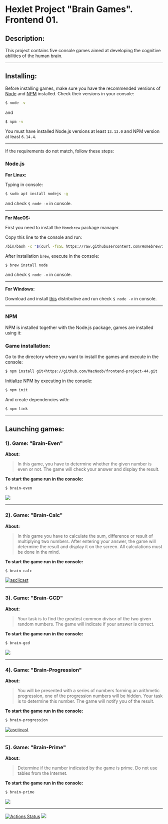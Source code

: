 # Hexlet Project "Brain Games". Frontend 01.

## Description:

This project contains five console games aimed at developing the cognitive abilities of the human brain.

___

## Installing:

Before installing games, make sure you have the recommended versions of [Node](https://nodejs.org/en/) and [NPM](https://www.npmjs.com/) installed.
Check their versions in your console:

```bash
$ node -v
```
and

```bash
$ npm -v
```

You must have installed Node.js versions at least ```13.13.0``` and NPM version at least ```6.14.4```.

___

If the requirements do not match, follow these steps:

### Node.js

**For Linux:**

Typing in console:

```bash
$ sudo apt install nodejs -g
```

and check ```$ node -v``` in console.

___

**For MacOS:**

First you need to install the ```Homebrew``` package manager.

Copy this line to the console and run:

```bash
/bin/bash -c "$(curl -fsSL https://raw.githubusercontent.com/Homebrew/install/HEAD/install.sh)"
```

After installation ```brew```, execute in the console:

```bash
$ brew install node
```
and check ```$ node -v``` in console.

___

**For Windows:**

Download and install [this](https://nodejs.org/en/download/) distributive and run check ```$ node -v``` in console.

___

### NPM

NPM is installed together with the Node.js package, games are installed using it:

### Game installation:

Go to the directory where you want to install the games and execute in the console:

```bash
$ npm install git+https://github.com/MacNoob/frontend-project-44.git
```

Initialize NPM by executing in the console:

```bash
$ npm init
```

And create dependencies with:

```bash
$ npm link
```

___


## Launching games:

### 1). Game: "Brain-Even"

**About:**

> In this game, you have to determine whether the given number is even or not. The game will check your answer and display the result.

**To start the game run in the console:**

```bash
$ brain-even
```

<a href="https://asciinema.org/a/e0NOtBdLepc1y80o5gXGKth5f" target="_blank"><img src="https://asciinema.org/a/e0NOtBdLepc1y80o5gXGKth5f.svg" /></a>

___

### 2). Game: "Brain-Calc"

**About:**

> In this game you have to calculate the sum, difference or result of multiplying two numbers. After entering your answer, the game will determine the result and display it on the screen. All calculations must be done in the mind.

**To start the game run in the console:**

```bash
$ brain-calc
```

[![asciicast](https://asciinema.org/a/zRy3lDuOcTxnV9r50im3ZjgDr.svg)](https://asciinema.org/a/zRy3lDuOcTxnV9r50im3ZjgDr)

___

### 3). Game: "Brain-GCD" 

**About:**

> Your task is to find the greatest common divisor of the two given random numbers. The game will indicate if your answer is correct.

**To start the game run in the console:**

```bash
$ brain-gcd
```

<a href="https://asciinema.org/a/s5BNpUI33tpOHYdOFGAGqKeee" target="_blank"><img src="https://asciinema.org/a/s5BNpUI33tpOHYdOFGAGqKeee.svg" /></a>

___

### 4). Game: "Brain-Progression"

**About:**

> You will be presented with a series of numbers forming an arithmetic progression, one of the progression numbers will be hidden. Your task is to determine this number. The game will notify you of the result.

**To start the game run in the console:**

```bash
$ brain-progression
```

[![asciicast](https://asciinema.org/a/HX4sijaxKAofMNIV4uL0tlBY9.svg)](https://asciinema.org/a/HX4sijaxKAofMNIV4uL0tlBY9)

___

### 5). Game: "Brain-Prime"

**About:**

> Determine if the number indicated by the game is prime. Do not use tables from the Internet.

**To start the game run in the console:**

```bash
$ brain-prime
```

<a href="https://asciinema.org/a/HX4sijaxKAofMNIV4uL0tlBY9" target="_blank"><img src="https://asciinema.org/a/HX4sijaxKAofMNIV4uL0tlBY9.svg" /></a>

___

[![Actions Status](https://github.com/MacNoob/frontend-project-44/workflows/hexlet-check/badge.svg)](https://github.com/MacNoob/frontend-project-44/actions) <a href="https://codeclimate.com/github/MacNoob/frontend-project-44/maintainability"><img src="https://api.codeclimate.com/v1/badges/940ac966ca5ce0e71d96/maintainability" /></a>
